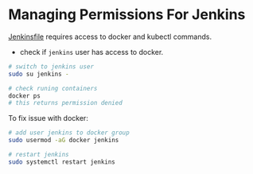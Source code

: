 # Managing Permissions For Jenkins

[Jenkinsfile](./Jenkinsfile) requires access to docker and kubectl commands.

- check if `jenkins` user has access to docker.

```sh
# switch to jenkins user
sudo su jenkins -

# check runing containers
docker ps
# this returns permission denied
```


To fix issue with docker:

```sh
# add user jenkins to docker group
sudo usermod -aG docker jenkins

# restart jenkins
sudo systemctl restart jenkins
```
